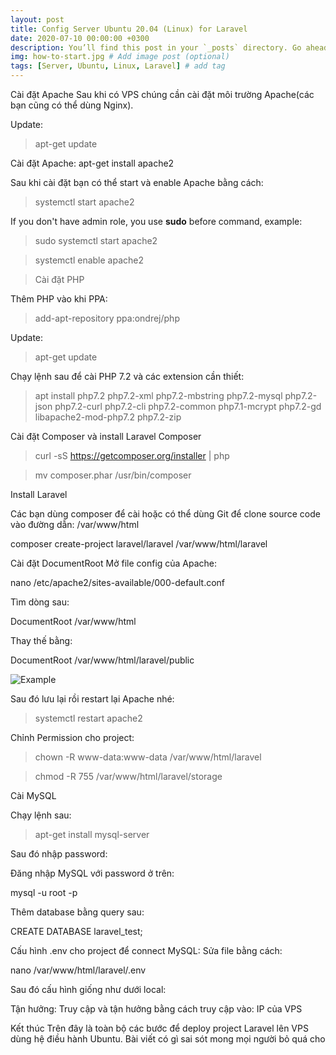 ```yaml
---
layout: post
title: Config Server Ubuntu 20.04 (Linux) for Laravel
date: 2020-07-10 00:00:00 +0300
description: You’ll find this post in your `_posts` directory. Go ahead and edit it and re-build the site to see your changes. # Add post description (optional)
img: how-to-start.jpg # Add image post (optional)
tags: [Server, Ubuntu, Linux, Laravel] # add tag
---
```

Cài đặt Apache
Sau khi có VPS chúng cần cài đặt môi trường Apache(các bạn cũng có thể dùng Nginx).

Update: 
> apt-get update

Cài đặt Apache: apt-get install apache2

Sau khi cài đặt bạn có thể start và enable Apache bằng cách:

>systemctl start apache2

If you don't have admin role, you use <strong>sudo</strong> before command, example:
>sudo systemctl start apache2

>systemctl enable apache2
 
>Cài đặt PHP

Thêm PHP vào khi PPA:

>add-apt-repository ppa:ondrej/php

Update:

>apt-get update

Chạy lệnh sau để cài PHP 7.2 và các extension cần thiết:

>apt install php7.2 php7.2-xml php7.2-mbstring php7.2-mysql php7.2-json php7.2-curl php7.2-cli php7.2-common php7.1-mcrypt php7.2-gd libapache2-mod-php7.2 php7.2-zip

Cài đặt Composer và install Laravel
Composer

>curl -sS https://getcomposer.org/installer | php

>mv composer.phar /usr/bin/composer

Install Laravel

Các bạn dùng composer để cài hoặc có thể dùng Git để clone source code vào đường dẫn: /var/www/html

composer create-project laravel/laravel /var/www/html/laravel

Cài đặt DocumentRoot
Mở file config của Apache:

nano /etc/apache2/sites-available/000-default.conf

Tìm dòng sau:

DocumentRoot /var/www/html

Thay thế bằng:

DocumentRoot /var/www/html/laravel/public

![Example]({{site.baseurl}}/assets/img/ubuntu_laravel_1.jpg)

Sau đó lưu lại rồi restart lại Apache nhé:

>systemctl restart apache2

Chỉnh Permission cho project:

>chown -R www-data:www-data /var/www/html/laravel

>chmod -R 755 /var/www/html/laravel/storage

Cài MySQL

Chạy lệnh sau:

>apt-get install mysql-server

Sau đó nhập password:



Đăng nhập MySQL với password ở trên:

mysql -u root -p


Thêm database bằng query sau:

CREATE DATABASE laravel_test;


Cấu hình .env cho project để connect MySQL:
Sửa file bằng cách:

nano /var/www/html/laravel/.env

Sau đó cấu hình giống như dưới local:



Tận hưởng:
Truy cập và tận hưởng bằng cách truy cập vào: IP của VPS

Kết thúc
Trên đây là toàn bộ các bước để deploy project Laravel lên VPS dùng hệ điều hành Ubuntu. Bài viết có gì sai sót mong mọi người bỏ quá cho